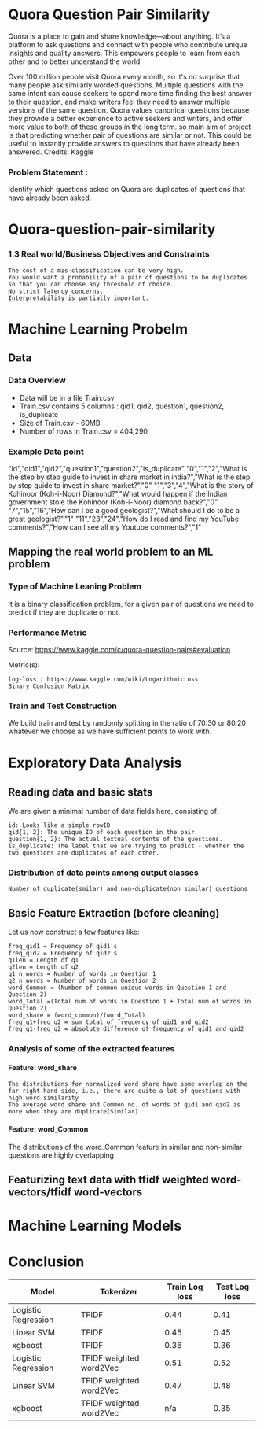 # Quora Question Pair Similarity

Quora is a place to gain and share knowledge—about anything. It’s a platform to ask questions and connect with people who contribute unique insights and quality answers. This empowers people to learn from each other and to better understand the world

Over 100 million people visit Quora every month, so it's no surprise that many people ask similarly worded questions. Multiple questions with the same intent can cause seekers to spend more time finding the best answer to their question, and make writers feel they need to answer multiple versions of the same question. Quora values canonical questions because they provide a better experience to active seekers and writers, and offer more value to both of these groups in the long term.  so main aim of project is that predicting whether pair of questions are similar or not. This could be useful to instantly provide answers to questions that have already been answered.
   Credits: Kaggle
### Problem Statement :
Identify which questions asked on Quora are duplicates of questions that have already been asked.
# Quora-question-pair-similarity
### 1.3 Real world/Business Objectives and Constraints

    The cost of a mis-classification can be very high.
    You would want a probability of a pair of questions to be duplicates so that you can choose any threshold of choice.
    No strict latency concerns.
    Interpretability is partially important.

# Machine Learning Probelm
##  Data
###  Data Overview

- Data will be in a file Train.csv
- Train.csv contains 5 columns : qid1, qid2, question1, question2, is_duplicate
- Size of Train.csv - 60MB
- Number of rows in Train.csv = 404,290
###  Example Data point

"id","qid1","qid2","question1","question2","is_duplicate"
"0","1","2","What is the step by step guide to invest in share market in india?","What is the step by step guide to invest in share market?","0"
"1","3","4","What is the story of Kohinoor (Koh-i-Noor) Diamond?","What would happen if the Indian government stole the Kohinoor (Koh-i-Noor) diamond back?","0"
"7","15","16","How can I be a good geologist?","What should I do to be a great geologist?","1"
"11","23","24","How do I read and find my YouTube comments?","How can I see all my Youtube comments?","1"

##  Mapping the real world problem to an ML problem
###  Type of Machine Leaning Problem

It is a binary classification problem, for a given pair of questions we need to predict if they are duplicate or not.
### Performance Metric

Source: https://www.kaggle.com/c/quora-question-pairs#evaluation

Metric(s):

    log-loss : https://www.kaggle.com/wiki/LogarithmicLoss
    Binary Confusion Matrix

###  Train and Test Construction

We build train and test by randomly splitting in the ratio of 70:30 or 80:20 whatever we choose as we have sufficient points to work with.
#  Exploratory Data Analysis 
##  Reading data and basic stats 


We are given a minimal number of data fields here, consisting of:

    id: Looks like a simple rowID
    qid{1, 2}: The unique ID of each question in the pair
    question{1, 2}: The actual textual contents of the questions.
    is_duplicate: The label that we are trying to predict - whether the two questions are duplicates of each other.

###  Distribution of data points among output classes

    Number of duplicate(smilar) and non-duplicate(non similar) questions


##  Basic Feature Extraction (before cleaning)

Let us now construct a few features like:

    freq_qid1 = Frequency of qid1's
    freq_qid2 = Frequency of qid2's
    q1len = Length of q1
    q2len = Length of q2
    q1_n_words = Number of words in Question 1
    q2_n_words = Number of words in Question 2
    word_Common = (Number of common unique words in Question 1 and Question 2)
    word_Total =(Total num of words in Question 1 + Total num of words in Question 2)
    word_share = (word_common)/(word_Total)
    freq_q1+freq_q2 = sum total of frequency of qid1 and qid2
    freq_q1-freq_q2 = absolute difference of frequency of qid1 and qid2

###  Analysis of some of the extracted features 
####  Feature: word_share 


    The distributions for normalized word_share have some overlap on the far right-hand side, i.e., there are quite a lot of questions with high word similarity
    The average word share and Common no. of words of qid1 and qid2 is more when they are duplicate(Similar)

#### Feature: word_Common
The distributions of the word_Common feature in similar and non-similar questions are highly overlapping
##  Featurizing text data with tfidf weighted word-vectors/tfidf word-vectors

#  Machine Learning Models


# Conclusion
Model               |       Tokenizer          |  Train Log loss     | Test Log loss
--------------------|--------------------------|---------------------|--------------
Logistic Regression |        TFIDF             |   0.44              |  0.41        
Linear SVM          |        TFIDF             |   0.45              |  0.45        
xgboost             |        TFIDF             |   0.36              |  0.36        
Logistic Regression |TFIDF  weighted word2Vec  |   0.51              |  0.52        
Linear SVM          |TFIDF weighted word2Vec   |   0.47              |  0.48        
xgboost             |TFIDF weighted word2Vec   |   n/a               |  0.35      

